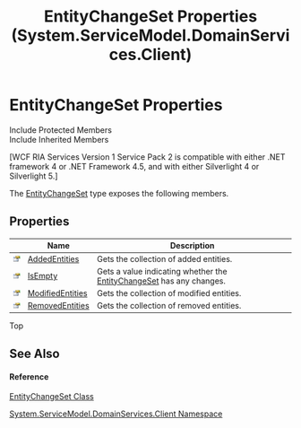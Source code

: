 ﻿---
title: EntityChangeSet Properties (System.ServiceModel.DomainServices.Client)
TOCTitle: EntityChangeSet Properties
ms:assetid: Properties.T:System.ServiceModel.DomainServices.Client.EntityChangeSet
ms:mtpsurl: https://msdn.microsoft.com/en-us/library/system.servicemodel.domainservices.client.entitychangeset_properties(v=VS.91)
ms:contentKeyID: 28754867
ms.date: 01/27/2012
mtps_version: v=VS.91
---

# EntityChangeSet Properties

Include Protected Members  
Include Inherited Members  

\[WCF RIA Services Version 1 Service Pack 2 is compatible with either .NET framework 4 or .NET Framework 4.5, and with either Silverlight 4 or Silverlight 5.\]

The [EntityChangeSet](ff422483\(v=vs.91\).md) type exposes the following members.

## Properties

<table>
<thead>
<tr class="header">
<th> </th>
<th>Name</th>
<th>Description</th>
</tr>
</thead>
<tbody>
<tr class="odd">
<td><img src="images\Ff422600.pubproperty(en-us,VS.91).gif" title="Public property" alt="Public property" /></td>
<td><a href="ff423169(v=vs.91).md">AddedEntities</a></td>
<td>Gets the collection of added entities.</td>
</tr>
<tr class="even">
<td><img src="images\Ff422600.pubproperty(en-us,VS.91).gif" title="Public property" alt="Public property" /></td>
<td><a href="ff423005(v=vs.91).md">IsEmpty</a></td>
<td>Gets a value indicating whether the <a href="ff422483(v=vs.91).md">EntityChangeSet</a> has any changes.</td>
</tr>
<tr class="odd">
<td><img src="images\Ff422600.pubproperty(en-us,VS.91).gif" title="Public property" alt="Public property" /></td>
<td><a href="ff422309(v=vs.91).md">ModifiedEntities</a></td>
<td>Gets the collection of modified entities.</td>
</tr>
<tr class="even">
<td><img src="images\Ff422600.pubproperty(en-us,VS.91).gif" title="Public property" alt="Public property" /></td>
<td><a href="ff422084(v=vs.91).md">RemovedEntities</a></td>
<td>Gets the collection of removed entities.</td>
</tr>
</tbody>
</table>

Top

## See Also

#### Reference

[EntityChangeSet Class](ff422483\(v=vs.91\).md)

[System.ServiceModel.DomainServices.Client Namespace](ff422479\(v=vs.91\).md)

